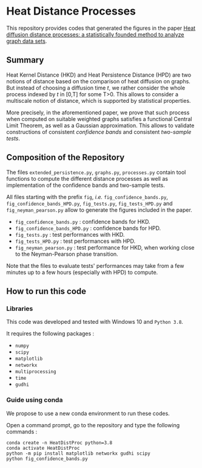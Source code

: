 # Heat Distance Processes

This repository provides codes that generated the figures in the paper [Heat diffusion distance processes: a statistically founded method to analyze graph data sets](https://arxiv.org/abs/2109.13213).

## Summary

Heat Kernel Distance (HKD) and Heat Persistence Distance (HPD) are two notions of distance based on the comparison of heat diffusion on graphs. But instead of choosing a diffusion time _t_, we rather consider the whole process indexed by _t_ in [0,T] for some T>0. This allows to consider a multiscale notion of distance, which is supported by statistical properties.

More precisely, in the aforementioned paper, we prove that such process when computed on suitable weighted graphs satisfies a functional Central Limit Theorem, as well as a Gaussian approximation. This allows to validate constructions of consistent _confidence bands_ and consistent _two-sample tests_.

## Composition of the Repository

The files `extended_persistence.py`, `graphs.py`, `processes.py` contain tool functions to compute the different distance processes as well as implementation of the confidence bands and two-sample tests.

All files starting with the prefix `fig`, _i.e._ `fig_confidence_bands.py`, `fig_confidence_bands_HPD.py`,  `fig_tests.py`, `fig_tests_HPD.py` and `fig_neyman_pearson.py` allow to generate the figures included in the paper.

- `fig_confidence_bands.py` : confidence bands for HKD.
- `fig_confidence_bands_HPD.py` : confidence bands for HPD.
- `fig_tests.py` : test performances with HKD.
- `fig_tests_HPD.py` : test performances with HPD.
- `fig_neyman_pearson.py` : test performance for HKD, when working close to the Neyman-Pearson phase transition.

Note that the files to evaluate tests' performances may take from a few minutes up to a few hours (especially with HPD) to compute.

## How to run this code

### Libraries

This code was developed and tested with Windows 10 and `Python 3.8`.

It requires the following packages :
- `numpy`
- `scipy`
- `matplotlib`
- `networkx`
- `multiprocessing`
- `time`
- `gudhi`

### Guide using conda

We propose to use a new conda environment to run these codes.

Open a command prompt, go to the repository and type the following commands :

```
conda create -n HeatDistProc python=3.8
conda activate HeatDistProc
python -m pip install matplotlib networkx gudhi scipy
python fig_confidence_bands.py
```

